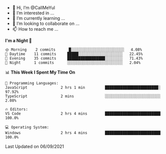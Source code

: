 - 👋 Hi, I’m @CallMeYul
- 👀 I’m interested in ...
- 🌱 I’m currently learning ...
- 💞️ I’m looking to collaborate on ...
- 📫 How to reach me ...

<!---
CallMeYul/CallMeYul is a ✨ special ✨ repository because its `README.md` (this file) appears on your GitHub profile.
You can click the Preview link to take a look at your changes.
--->

<!--START_SECTION:waka-->
**I'm a Night 🦉** 

```text
🌞 Morning    2 commits      █░░░░░░░░░░░░░░░░░░░░░░░░   4.08% 
🌆 Daytime    11 commits     █████░░░░░░░░░░░░░░░░░░░░   22.45% 
🌃 Evening    35 commits     █████████████████░░░░░░░░   71.43% 
🌙 Night      1 commits      ░░░░░░░░░░░░░░░░░░░░░░░░░   2.04%

```


📊 **This Week I Spent My Time On** 

```text
💬 Programming Languages: 
JavaScript               2 hrs 1 min         ████████████████████████░   97.92% 
TypeScript               2 mins              ░░░░░░░░░░░░░░░░░░░░░░░░░   2.08%

🔥 Editors: 
VS Code                  2 hrs 4 mins        █████████████████████████   100.0%

💻 Operating System: 
Windows                  2 hrs 4 mins        █████████████████████████   100.0%

```


 Last Updated on 06/09/2021
<!--END_SECTION:waka-->
